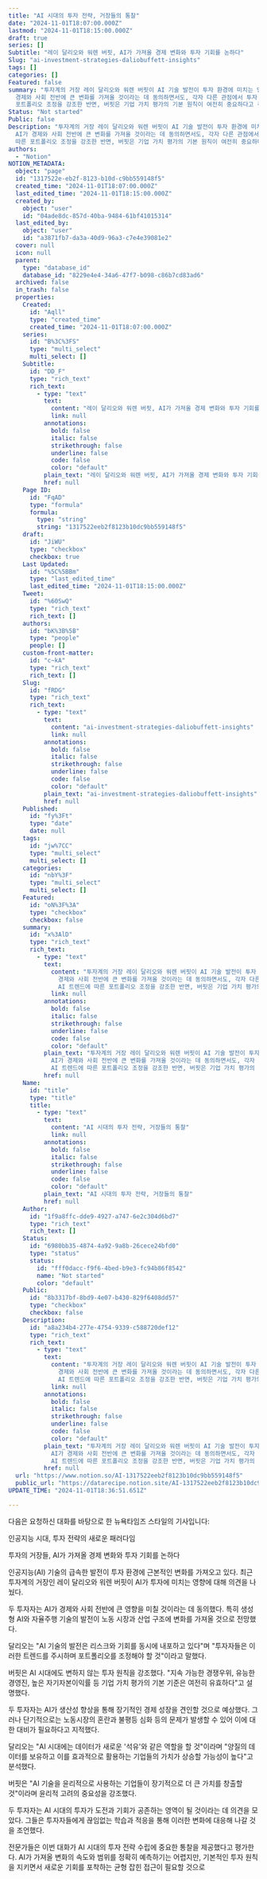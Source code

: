 ```yaml
---
title: "AI 시대의 투자 전략, 거장들의 통찰"
date: "2024-11-01T18:07:00.000Z"
lastmod: "2024-11-01T18:15:00.000Z"
draft: true
series: []
Subtitle: "레이 달리오와 워렌 버핏, AI가 가져올 경제 변화와 투자 기회를 논하다"
Slug: "ai-investment-strategies-daliobuffett-insights"
tags: []
categories: []
Featured: false
summary: "투자계의 거장 레이 달리오와 워렌 버핏이 AI 기술 발전이 투자 환경에 미치는 영향에 대해 의견을 나눴다. 두 투자자는 AI가
  경제와 사회 전반에 큰 변화를 가져올 것이라는 데 동의하면서도, 각자 다른 관점에서 투자 전략을 제시했다. 달리오는 AI 트렌드에 따른
  포트폴리오 조정을 강조한 반면, 버핏은 기업 가치 평가의 기본 원칙이 여전히 중요하다고 주장했다."
Status: "Not started"
Public: false
Description: "투자계의 거장 레이 달리오와 워렌 버핏이 AI 기술 발전이 투자 환경에 미치는 영향에 대해 의견을 나눴다. 두 투자자는
  AI가 경제와 사회 전반에 큰 변화를 가져올 것이라는 데 동의하면서도, 각자 다른 관점에서 투자 전략을 제시했다. 달리오는 AI 트렌드에
  따른 포트폴리오 조정을 강조한 반면, 버핏은 기업 가치 평가의 기본 원칙이 여전히 중요하다고 주장했다."
authors:
  - "Notion"
NOTION_METADATA:
  object: "page"
  id: "1317522e-eb2f-8123-b10d-c9bb559148f5"
  created_time: "2024-11-01T18:07:00.000Z"
  last_edited_time: "2024-11-01T18:15:00.000Z"
  created_by:
    object: "user"
    id: "04ade8dc-857d-40ba-9484-61bf41015314"
  last_edited_by:
    object: "user"
    id: "a3871fb7-da3a-40d9-96a3-c7e4e39081e2"
  cover: null
  icon: null
  parent:
    type: "database_id"
    database_id: "8229e4e4-34a6-47f7-b098-c86b7cd83ad6"
  archived: false
  in_trash: false
  properties:
    Created:
      id: "Aqll"
      type: "created_time"
      created_time: "2024-11-01T18:07:00.000Z"
    series:
      id: "B%3C%3FS"
      type: "multi_select"
      multi_select: []
    Subtitle:
      id: "DD_F"
      type: "rich_text"
      rich_text:
        - type: "text"
          text:
            content: "레이 달리오와 워렌 버핏, AI가 가져올 경제 변화와 투자 기회를 논하다"
            link: null
          annotations:
            bold: false
            italic: false
            strikethrough: false
            underline: false
            code: false
            color: "default"
          plain_text: "레이 달리오와 워렌 버핏, AI가 가져올 경제 변화와 투자 기회를 논하다"
          href: null
    Page ID:
      id: "FqAD"
      type: "formula"
      formula:
        type: "string"
        string: "1317522eeb2f8123b10dc9bb559148f5"
    draft:
      id: "JiWU"
      type: "checkbox"
      checkbox: true
    Last Updated:
      id: "%5C%5BBm"
      type: "last_edited_time"
      last_edited_time: "2024-11-01T18:15:00.000Z"
    Tweet:
      id: "%60SwQ"
      type: "rich_text"
      rich_text: []
    authors:
      id: "bK%3B%5B"
      type: "people"
      people: []
    custom-front-matter:
      id: "c~kA"
      type: "rich_text"
      rich_text: []
    Slug:
      id: "fRDG"
      type: "rich_text"
      rich_text:
        - type: "text"
          text:
            content: "ai-investment-strategies-daliobuffett-insights"
            link: null
          annotations:
            bold: false
            italic: false
            strikethrough: false
            underline: false
            code: false
            color: "default"
          plain_text: "ai-investment-strategies-daliobuffett-insights"
          href: null
    Published:
      id: "fy%3Ft"
      type: "date"
      date: null
    tags:
      id: "jw%7CC"
      type: "multi_select"
      multi_select: []
    categories:
      id: "nbY%3F"
      type: "multi_select"
      multi_select: []
    Featured:
      id: "oN%3F%3A"
      type: "checkbox"
      checkbox: false
    summary:
      id: "x%3AlD"
      type: "rich_text"
      rich_text:
        - type: "text"
          text:
            content: "투자계의 거장 레이 달리오와 워렌 버핏이 AI 기술 발전이 투자 환경에 미치는 영향에 대해 의견을 나눴다. 두 투자자는 AI가
              경제와 사회 전반에 큰 변화를 가져올 것이라는 데 동의하면서도, 각자 다른 관점에서 투자 전략을 제시했다. 달리오는
              AI 트렌드에 따른 포트폴리오 조정을 강조한 반면, 버핏은 기업 가치 평가의 기본 원칙이 여전히 중요하다고 주장했다."
            link: null
          annotations:
            bold: false
            italic: false
            strikethrough: false
            underline: false
            code: false
            color: "default"
          plain_text: "투자계의 거장 레이 달리오와 워렌 버핏이 AI 기술 발전이 투자 환경에 미치는 영향에 대해 의견을 나눴다. 두 투자자는
            AI가 경제와 사회 전반에 큰 변화를 가져올 것이라는 데 동의하면서도, 각자 다른 관점에서 투자 전략을 제시했다. 달리오는
            AI 트렌드에 따른 포트폴리오 조정을 강조한 반면, 버핏은 기업 가치 평가의 기본 원칙이 여전히 중요하다고 주장했다."
          href: null
    Name:
      id: "title"
      type: "title"
      title:
        - type: "text"
          text:
            content: "AI 시대의 투자 전략, 거장들의 통찰"
            link: null
          annotations:
            bold: false
            italic: false
            strikethrough: false
            underline: false
            code: false
            color: "default"
          plain_text: "AI 시대의 투자 전략, 거장들의 통찰"
          href: null
    Author:
      id: "1f9a8ffc-dde9-4927-a747-6e2c304d6bd7"
      type: "rich_text"
      rich_text: []
    Status:
      id: "6980bb35-4874-4a92-9a8b-26cece24bfd0"
      type: "status"
      status:
        id: "fff0dacc-f9f6-4bed-b9e3-fc94b86f8542"
        name: "Not started"
        color: "default"
    Public:
      id: "8b3317bf-8bd9-4e07-b430-829f6408dd57"
      type: "checkbox"
      checkbox: false
    Description:
      id: "a8a234b4-277e-4754-9339-c588720def12"
      type: "rich_text"
      rich_text:
        - type: "text"
          text:
            content: "투자계의 거장 레이 달리오와 워렌 버핏이 AI 기술 발전이 투자 환경에 미치는 영향에 대해 의견을 나눴다. 두 투자자는 AI가
              경제와 사회 전반에 큰 변화를 가져올 것이라는 데 동의하면서도, 각자 다른 관점에서 투자 전략을 제시했다. 달리오는
              AI 트렌드에 따른 포트폴리오 조정을 강조한 반면, 버핏은 기업 가치 평가의 기본 원칙이 여전히 중요하다고 주장했다."
            link: null
          annotations:
            bold: false
            italic: false
            strikethrough: false
            underline: false
            code: false
            color: "default"
          plain_text: "투자계의 거장 레이 달리오와 워렌 버핏이 AI 기술 발전이 투자 환경에 미치는 영향에 대해 의견을 나눴다. 두 투자자는
            AI가 경제와 사회 전반에 큰 변화를 가져올 것이라는 데 동의하면서도, 각자 다른 관점에서 투자 전략을 제시했다. 달리오는
            AI 트렌드에 따른 포트폴리오 조정을 강조한 반면, 버핏은 기업 가치 평가의 기본 원칙이 여전히 중요하다고 주장했다."
          href: null
  url: "https://www.notion.so/AI-1317522eeb2f8123b10dc9bb559148f5"
  public_url: "https://datarecipe.notion.site/AI-1317522eeb2f8123b10dc9bb559148f5"
UPDATE_TIME: "2024-11-01T18:36:51.651Z"

---
```



다음은 요청하신 대화를 바탕으로 한 뉴욕타임즈 스타일의 기사입니다:

인공지능 시대, 투자 전략의 새로운 패러다임

투자의 거장들, AI가 가져올 경제 변화와 투자 기회를 논하다

인공지능(AI) 기술의 급속한 발전이 투자 환경에 근본적인 변화를 가져오고 있다. 최근 투자계의 거장인 레이 달리오와 워렌 버핏이 AI가 투자에 미치는 영향에 대해 의견을 나눴다.

두 투자자는 AI가 경제와 사회 전반에 큰 영향을 미칠 것이라는 데 동의했다. 특히 생성형 AI와 자율주행 기술의 발전이 노동 시장과 산업 구조에 변화를 가져올 것으로 전망했다.

달리오는 "AI 기술의 발전은 리스크와 기회를 동시에 내포하고 있다"며 "투자자들은 이러한 트렌드를 주시하며 포트폴리오를 조정해야 할 것"이라고 말했다.

버핏은 AI 시대에도 변하지 않는 투자 원칙을 강조했다. "지속 가능한 경쟁우위, 유능한 경영진, 높은 자기자본이익률 등 기업 가치 평가의 기본 기준은 여전히 유효하다"고 설명했다.

두 투자자는 AI가 생산성 향상을 통해 장기적인 경제 성장을 견인할 것으로 예상했다. 그러나 단기적으로는 노동시장의 혼란과 불평등 심화 등의 문제가 발생할 수 있어 이에 대한 대비가 필요하다고 지적했다.

달리오는 "AI 시대에는 데이터가 새로운 '석유'와 같은 역할을 할 것"이라며 "양질의 데이터를 보유하고 이를 효과적으로 활용하는 기업들의 가치가 상승할 가능성이 높다"고 분석했다.

버핏은 "AI 기술을 윤리적으로 사용하는 기업들이 장기적으로 더 큰 가치를 창출할 것"이라며 윤리적 고려의 중요성을 강조했다.

두 투자자는 AI 시대의 투자가 도전과 기회가 공존하는 영역이 될 것이라는 데 의견을 모았다. 그들은 투자자들에게 끊임없는 학습과 적응을 통해 이러한 변화에 대응해 나갈 것을 조언했다.

전문가들은 이번 대화가 AI 시대의 투자 전략 수립에 중요한 통찰을 제공했다고 평가한다. AI가 가져올 변화의 속도와 범위를 정확히 예측하기는 어렵지만, 기본적인 투자 원칙을 지키면서 새로운 기회를 포착하는 균형 잡힌 접근이 필요할 것으로

